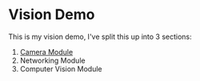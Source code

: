 # Vision Demo

This is my vision demo, I've split this up into 3 sections:

1. [Camera Module](camera_module/README.md)
2. Networking Module 
3. Computer Vision Module